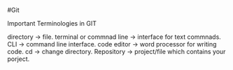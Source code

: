 #Git 

Important Terminologies in GIT

directory -> file.
terminal or commnad line -> interface for text commnads.
CLI -> command line interface.
code editor -> word processor for writing code. 
cd -> change directory.
Repository -> project/file which contains your porject.
